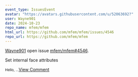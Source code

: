 ```yaml
---
event_type: IssuesEvent
avatar: "https://avatars.githubusercontent.com/u/52063692?"
user: Wayne901
date: 2024-10-23
repo_name: mfem/mfem
html_url: https://github.com/mfem/mfem/issues/4546
repo_url: https://github.com/mfem/mfem
---
```


<a href='https://github.com/Wayne901' target='_blank'>Wayne901</a> open issue <a href='https://github.com/mfem/mfem/issues/4546' target='_blank'>mfem/mfem#4546</a>.

<p>Set internal face attributes</p><small>Hello,...</small><a href='https://github.com/mfem/mfem/issues/4546' target='_blank'>View Comment</a>